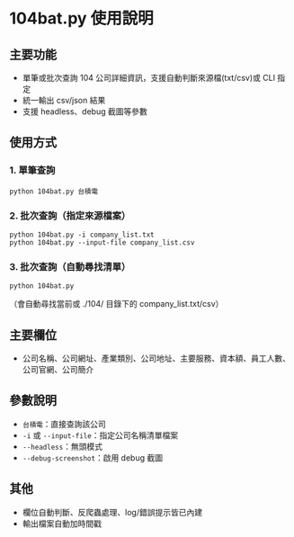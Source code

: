 # 104bat.py 使用說明

## 主要功能
- 單筆或批次查詢 104 公司詳細資訊，支援自動判斷來源檔(txt/csv)或 CLI 指定
- 統一輸出 csv/json 結果
- 支援 headless、debug 截圖等參數

## 使用方式

### 1. 單筆查詢
```
python 104bat.py 台積電
```

### 2. 批次查詢（指定來源檔案）
```
python 104bat.py -i company_list.txt
python 104bat.py --input-file company_list.csv
```

### 3. 批次查詢（自動尋找清單）
```
python 104bat.py
```
（會自動尋找當前或 ./104/ 目錄下的 company_list.txt/csv）

## 主要欄位
- 公司名稱、公司網址、產業類別、公司地址、主要服務、資本額、員工人數、公司官網、公司簡介

## 參數說明
- `台積電`：直接查詢該公司
- `-i` 或 `--input-file`：指定公司名稱清單檔案
- `--headless`：無頭模式
- `--debug-screenshot`：啟用 debug 截圖

## 其他
- 欄位自動判斷、反爬蟲處理、log/錯誤提示皆已內建
- 輸出檔案自動加時間戳
